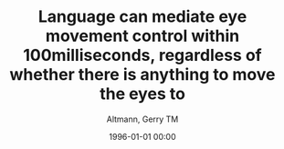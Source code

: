 ---
layout: post
title: Language can mediate eye movement control within 100milliseconds, regardless of whether there is anything to move the eyes to

date: 1996-01-01 00:00
author: Altmann, Gerry TM
tags: ["double-step paradigm","language-mediated eye movements","oculomotor control","saccades","visual world paradigm"]
journal: Acta Psychologica

link: https://doi.org/10.1016/j.actpsy.2010.09.009

year: 2011
---